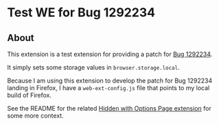 # Test WE for Bug 1292234


## About

This extension is a test extension for providing a patch for [Bug 1292234](https://bugzilla.mozilla.org/show_bug.cgi?id=1292234).

It simply sets some storage values in `browser.storage.local`.

Because I am using this extension to develop the patch for Bug 1292234 landing in Firefox, I have a `web-ext-config.js` file that points to my local build of Firefox.

See the README for the related [Hidden with Options Page extension](https://github.com/biancadanforth/webextensions-examples/tree/master/hidden-with-options-page) for some more context.